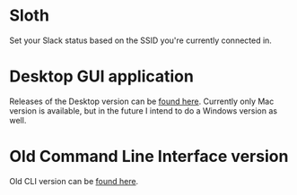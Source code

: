 # Sloth
Set your Slack status based on the SSID you're currently connected in.

# Desktop GUI application
Releases of the Desktop version can be [found here](https://github.com/kirbo/ssid-to-slack-status/releases).
Currently only Mac version is available, but in the future I intend to do a Windows version as well.

# Old Command Line Interface version
Old CLI version can be [found here](https://github.com/kirbo/ssid-to-slack-status/tree/cli).
